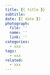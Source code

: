 ```yaml
---
title: {{ title }}
subtitle: 
date: {{ date }}
photograph: 
  file: ''
  name: ''
  link: ''
categories:
  - xxx
tags:
  - xxx
related:
  - xxx
---
```


<!-- more -->
